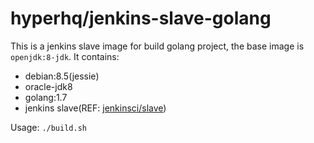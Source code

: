 hyperhq/jenkins-slave-golang
============================

This is a jenkins slave image for build golang project, the base image is `openjdk:8-jdk`.
It contains:
- debian:8.5(jessie)
- oracle-jdk8
- golang:1.7
- jenkins slave(REF: [jenkinsci/slave](https://hub.docker.com/r/jenkinsci/slave/))

Usage: `./build.sh`
